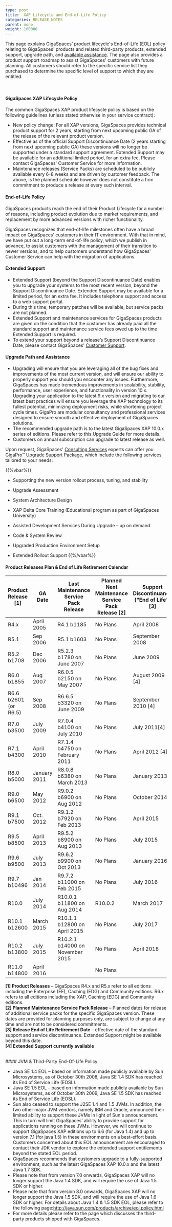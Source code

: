```yaml
---
type: post
title:  XAP Lifecycle and End-of-Life Policy
categories: RELEASE_NOTES
parent: none
weight: 100000
---
```





This page explains GigaSpaces’ product lifecycle's End-of-Life (EOL) policy relating to GigaSpaces' products and related third-party products, extended support, upgrade path, and [available assistance](http://www.gigaspaces.com/services-offering-overview). The page also provides a product support roadmap to assist GigaSpaces' customers with future planning. All customers should refer to the specific service list they purchased to determine the specific level of support to which they are entitled. 


<br>

#### GigaSpaces XAP Lifecycle Policy

The common GigaSpaces XAP product lifecycle policy is based on the following guidelines (unless stated otherwise in your service contract):

- New policy change: For all XAP versions, GigaSpaces provides technical product support for 2 years, starting from next upcoming public GA of the release of the relevant product version.
- Effective as of the official Support Discontinuance Date (2 years starting from next upcoming public GA) these versions will no longer be supported under a standard support agreement. Extended Support may be available for an additional limited period, for an extra fee. Please contact GigaSpaces' Customer Service for more information.
- Maintenance releases (Service Packs) are scheduled to be publicly available every 6-8 weeks and are driven by customer feedback. The above, is the planned schedule however does not constitute a firm commitment to produce a release at every such interval.
 
 
####  End-of-Life Policy
 
GigaSpaces products reach the end of their Product Lifecycle for a number of reasons, including product evolution due to market requirements, and replacement by more advanced versions with richer functionality.


GigaSpaces recognizes that end-of-life milestones often have a broad impact on GigaSpaces' customers in their IT environment. With that in mind, we have put out a long-term end-of-life policy, which we publish in advance, to assist customers with the management of their transition to newer versions, and to help customers understand how GigaSpaces' Customer Service can help with the migration of applications.
 

#### Extended Support 
 
- Extended Support (beyond the Support Discontinuance Date) enables you to upgrade your systems to the most recent version, beyond the Support Discontinuance Date. Extended Support may be available for a limited period, for an extra fee. It includes telephone support and access to a web support portal.
- During this time, temporary patches will be available, but service packs are not planned.
- Extended Support and maintenance services for GigaSpaces products are given on the condition that the customer has already paid all the standard support and maintenance service fees owed up to the time Extended Support is required.
- To extend your support beyond a release’s Support Discontinuance Date, please contact GigaSpaces' [Customer Support](mailto:support@gigaspaces.com).



#### Upgrade Path and Assistance

- Upgrading will ensure that you are leveraging all of the bug fixes and improvements of the most current version, and will ensure our ability to properly support you should you encounter any issues. Furthermore, GigaSpaces has made tremendous improvements in scalability, stability, performance, user experience, and functionality in version 10.x. Upgrading your application to the latest 9.x version and migrating to our latest best practices will ensure you leverage the XAP technology to its fullest potential, minimizing deployment risks, while shortening project cycle times. GigaPro are modular consultancy and professional services designed to ensure smooth and effective deployment of GigaSpaces solutions.
- The recommended upgrade path is to the latest GigaSpaces XAP 10.0.x series of editions. Please refer to this Upgrade Guide for more details.
- Customers on annual subscription can upgrade to latest release as well.


Upon request, GigaSpaces' [Consulting Services](mailto:ps@gigaspaces.com) experts can offer you [GigaPro™ Upgrade Support Package](http://www.gigaspaces.com/services-offering-overview), which include the following services tailored to your needs:

{{%vbar%}}
- Supporting the new version rollout process, tuning, and stability

- Upgrade Assessment

- System Architecture Design

- XAP Delta Core Training (Educational program as part of GigaSpaces University)

- Assisted Development Services During Upgrade – up on demand

- Code & System Review

- Upgraded Production Environment Setup

- Extended Rollout Support
{{%/vbar%}}



#### Product Releases Plan & End of Life Retirement Calendar


|Product Release [1] |	GA Date | 	Last Maintenance Service Pack Release|	Planned Next Maintenance Service Pack Release [2]|	Support Discontinuance ("End of Life") [3]|
|--------------------|----------|----------------------------------------|---------------------------------------------------|--------------------------------------------|
|R4.x	    |April 2005	     |R4.1 b1185                            |No Plans|	April 2008 |
|R5.1	    |Sep 2006	     |R5.1 b1603	                        |No Plans|	September 2008 |
|R5.2 b1708	|Dec 2006	     |R5.2.3 b1780 on June 2007	            |No Plans	|June 2009 |
|R6.0 b1855	|Aug 2007	     |R6.0.5 b2150 on May 2007              |No Plans	|August 2009 [4]|
|R6.6 b2601 (or R6.5)        |Sep 2008	|R6.6.5 b3320 on June 2009	|No Plans	|September 2010 [4]|
|R7.0 b3500	|July 2009	     |R7.0.4 b4100 on July 2010	            |No Plans	|July 2011[4] ||
|R7.1 b4300	|April 2010	     |R7.1.4 b4750 on February 2011	        |No Plans	|April 2012 [4]|
|R8.0 b5000	|January 2011	 |R8.0.8 b6380 on March  2013	        |No Plans	|January 2013|
|R9.0 b6500	|May 2012 	     |R9.0.2 b6900 on Aug 2012	            |No Plans	|October 2014|
|R9.1 b7500	|Oct. 2012 	     |R9.1.2 b7920 on Feb 2013	            |No Plans	|April 2015|
|R9.5 b8500	|April 2013	     |R9.5.2 b8900 on Aug 2013	            |No Plans	|July 2015|
|R9.6 b9500	|July 2013	     |R9.6.2 b9900 on Oct 2013	            |No Plans	|January 2016|
|R9.7 b10496	|Jan 2014	 |R9.7.2 b11000 on Feb 2015	            |No Plans	|July 2016|
|R10.0 	|July 2014           |R10.0.1 b11800 on Aug 2014            |R10.0.2	|March 2017 |
|R10.1 b12600	|March 2015	 |R10.1.1 b12800 on April 2015	        |No Plans   |July 2017	 |
|R10.2 b13800	|July 2015	 |R10.2.1 b14000 on November 2015	    |No Plans   |April 2018 |	 
|R11.0 b14800	|April 2016	 | 	                                    |No Plans	| |     
        
        
        
**[1] Product Releases** – GigaSpaces R4.x and R5.x refer to all editions including the Enterprise (EE), Caching (EDG) and Community editions. R6.x refers to all editions including the XAP, Caching (EDG) and Community editions.<br>
**[2] Planned Maintenance Service Pack Release** – Planned dates for release of additional service packs for the specific GigaSpaces version. These dates are provided for planning purposes only, are subject to change at any time and are not to be considered commitments.<br>
**[3] Release End of Life Retirement Date** – effective date of the standard support and service discontinuance. Extended Support might be available beyond this date. <br>
**[4] Extended Support currently available**

<br>
####  JVM & Third-Party End-Of-Life Policy

 
- Java SE 1.4 EOL – based on information made publicly available by Sun Microsystems, as of October 30th 2008, Java SE 1.4 SDK has reached its End of Service Life (EOSL).
- Java SE 1.5 EOL – based on information made publicly available by Sun Microsystems, as of October 30th 2009, Java SE 1.5 SDK has reached its End of Service Life (EOSL).
- Sun also ceased to support the J2SE 1.4 and 1.5 JVMs. In addition, the two other major JVM vendors, namely IBM and Oracle, announced their limited ability to support these JVMs in light of Sun's announcement. This in turn will limit GigaSpaces’ ability to provide support for applications running on these JVMs. However, we will continue to support GigaSpaces XAP editions up to 6.6 (for Java 1.4) and up to version 7.1 (for java 1.5) in these environments on a best-effort basis. Customers concerned about this EOL announcement are encouraged to contact their JDK vendor to explore the extended support entitlements beyond the stated EOL period.
- GigaSpaces recommends that customers upgrade to a fully-supported environment, such as the latest GigaSpaces XAP 10.0.x and the latest Java 1.7 SDK.
- Please note that from version 7.0 onwards, GigaSpaces XAP will no longer support the Java 1.4 SDK, and will require the use of Java 1.5 SDK or higher.
- Please note that from version 8.0 onwards, GigaSpaces XAP will no longer support the Java 1.5 SDK, and will require the use of Java 1.6 SDK or higher. For details about Java 1.4 & 1.5 SDK EOL, please refer to the following page:http://java.sun.com/products/archive/eol.policy.html
- For more details please refer to the page which discusses the third-party products shipped with GigaSpaces.

 
